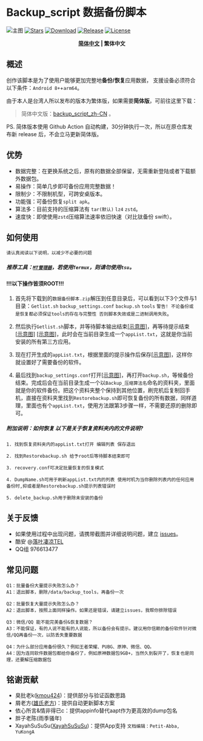 # Backup_script 数据备份脚本
![主图](https://github.com/Petit-Abba/backup_script_zh-CN/blob/main/File/mmexport1631297795059.png)
[![Stars](https://img.shields.io/github/stars/YAWAsau/backup_script?label=stars)](https://github.com/YAWAsau)
[![Download](https://img.shields.io/github/downloads/YAWAsau/backup_script/total)](https://github.com/YAWAsau/backup_script/releases)
[![Release](https://img.shields.io/github/v/release/YAWAsau/backup_script?label=release)](https://github.com/YAWAsau/backup_script/releases/latest)
[![License](https://img.shields.io/github/license/YAWAsau/backup_script?label=License)](https://choosealicense.com/licenses/gpl-3.0)

<div align="center">
<span style="font-weight: bold"><a href=README.md> 简体中文</a> | 繁体中文  </span>
</div>

## 概述

创作该脚本是为了使用户能够更加完整地**备份/恢复**应用数据，
支援设备必须符合以下条件：`Android 8+`+`arm64`。

由于本人是台湾人所以发布的版本为繁体版，如果需要**简体版**，可前往这里下载：
> 简体中文版：[backup_script_zh-CN](https://github.com/Petit-Abba/backup_script_zh-CN) 。

PS. 简体版本使用 Github Action 自动构建，30分钟执行一次，所以在原仓库发布新 release 后，不会立马更新简体版。

## 优势

- 数据完整：在更换系统之后，原有的数据全部保留，无需重新登陆或者下载额外数据包。
- 易操作：简单几步即可备份应用完整数据！
- 限制少：不限制机型，可跨安桌版本。
- 功能强：可备份恢复`split apk`。
- 算法多：目前支持的压缩算法有 `tar(默认)` `lz4` `zstd`。
- 速度快：即使使用`zstd`压缩算法速率依旧快速（对比钛备份 swift）。

## 如何使用
`请认真阅读以下说明，以减少不必要的问题`

##### 推荐工具：[`MT管理器`](https://www.coolapk.com/apk/bin.mt.plus)，若使用`Termux`，则请勿使用`tsu`。

#### !!!以下操作皆须ROOT!!! ####

1. 首先将下载到的`数据备份脚本.zip`解压到任意目录后，可以看到以下3个文件与1目录：`Getlist.sh` `backup_settings.conf` `backup.sh` `tools` `警告! 不论备份或是恢复都必须保证tools的存在与完整性 否则脚本失效或是二进制调用失败`。

2. 然后执行`Getlist.sh`脚本，并等待脚本输出结束[[示意图]](https://raw.githubusercontent.com/YAWAsau/backup_script/0a08a49865fd9ec36d4fedd3e76ec68f841ff1d7/DCIM/Screenshot_20211230-185717_MT%E7%AE%A1%E7%90%86%E5%99%A8-01.jpeg)，再等待提示结束 [[示意图]](https://raw.githubusercontent.com/YAWAsau/backup_script/master/DCIM/Screenshot_20211230-190000_MT%E7%AE%A1%E7%90%86%E5%99%A8-01.jpeg) [[示意图]](https://raw.githubusercontent.com/YAWAsau/backup_script/master/DCIM/Screenshot_20211230-185941_MT%E7%AE%A1%E7%90%86%E5%99%A8-01.jpeg)，此时会在当前目录生成一个`appList.txt`，这就是你当前安装的所有第三方应用。

3. 现在打开生成的`appList.txt`，根据里面的提示操作后保存[[示意图]](https://github.com/Petit-Abba/backup_script_zh-CN//raw/main/File/Picture/3.png)，这样你就设置好了需要备份的软件。

4. 最后找到`backup_settings.conf`打开[[示意图]](https://raw.githubusercontent.com/YAWAsau/backup_script/master/DCIM/Screenshot_20211230-191248_MT%E7%AE%A1%E7%90%86%E5%99%A8-01.jpeg)，再打开`backup.sh`，等候备份结束。完成后会在当前目录生成一个以`Backup_压缩算法名`命名的资料夹，里面就是你的软件备份。把这个资料夹整个保持到其他位置，刷完机后复制回手机，直接在资料夹里找到`Restorebackup.sh`即可恢复备份的所有数据，同样道理，里面也有个`appList.txt`，使用方法跟第3步骤一样，不需要还原的删除即可。

 ##### 附加说明：如何恢复 以下是关于恢复资料夹内的文件说明?
```
1. 找到恢复资料夹内的appList.txt打开 编辑列表 保存退出

2. 找到Restorebackup.sh 给予root后等待脚本结束即可

3. recovery.conf可决定批量恢复的恢复模式

4. DumpName.sh可用于刷新appList.txt内的列表 使用时机为当你删除列表内的任何应用备份时,抑或者是Restorebackup.sh提示列表错误时

5. delete_backup.sh用于删除未安装的备份
```

## 关于反馈
- 如果使用过程中出现问题，请携带截图并详细说明问题，建立 [issues](https://github.com/YAWAsau/backup_script/issues)。
- 酷安 @[落叶凄凉TEL](http://www.coolapk.com/u/2277637)
- QQ组 976613477

## 常见问题
```
Q1：批量备份大量提示失败怎么办？
A1：退出脚本，删除/data/backup_tools，再备份一次

Q2：批量恢复大量提示失败怎么办？
A2：退出脚本，按照上面同样操作。如果还是错误，请建立issues，我帮你排除错误

Q3：微信/QQ 能不能完美备份&恢复数据？
A3：不能保证，有的人说不能有的人说能，所以备份会有提示。建议用你信赖的备份软件针对微信/QQ再备份一次，以防丢失重要数据

Q4：为什么部分应用备份很久？例如王者荣耀、PUBG、原神、微信、QQ。
A4：因为连同软件数据包都给你备份了，例如原神数据包9GB+，当然久到裂开了，恢复也是同理，还要解压缩数据包
```

## 铭谢贡献
- 臭批老k([kmou424](https://github.com/kmou424))：提供部分与验证函数思路
- 屑老方([雄氏老方](http://www.coolapk.com/u/665894))：提供自动更新脚本方案
- 依心所言&情非得已c：提供appinfo替代aapt作为更高效的dump包名
- 胖子老陈(雨季骚年)
- XayahSuSuSu([XayahSuSuSu](https://github.com/XayahSuSuSu))：提供App支持
`文档编辑：Petit-Abba, YuKongA`
